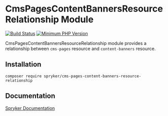 # CmsPagesContentBannersResourceRelationship Module
[![Build Status](https://travis-ci.org/spryker/cms-pages-content-banners-resource-relationship.svg)](https://travis-ci.org/spryker/cms-pages-content-banners-resource-relationship)
[![Minimum PHP Version](https://img.shields.io/badge/php-%3E%3D%207.3-8892BF.svg)](https://php.net/)

CmsPagesContentBannersResourceRelationship module provides a relationship between `cms-pages` resource and `content-banners` resource.
## Installation

```
composer require spryker/cms-pages-content-banners-resource-relationship
```

## Documentation

[Spryker Documentation](https://academy.spryker.com/developing_with_spryker/module_guide/modules.html)
